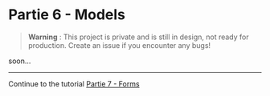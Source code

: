 # Partie 6 - Models
> **Warning** : This project is private and is still in design, not ready for production. Create an issue if you encounter any bugs!

soon...
<hr/>
Continue to the tutorial <a href="https://docs.nimbasolution.com/tutorial/forms/" target="_blank">Partie 7 - Forms</a>